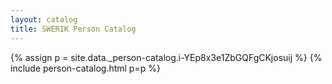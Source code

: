 ```yaml
---
layout: catalog
title: SWERIK Person Catalog
---
```

{% assign p = site.data._person-catalog.i-YEp8x3e1ZbGQFgCKjosuij %}
{% include person-catalog.html p=p %}

